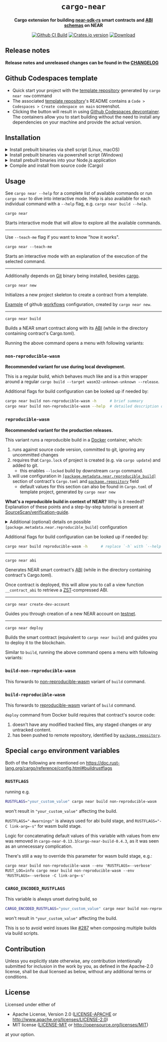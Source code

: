 <!-- markdownlint-disable MD014 -->

<div align="center">

  <h1><code>cargo-near</code></h1>

  <p>
    <strong>Cargo extension for building <a href="https://github.com/near/near-sdk-rs">near-sdk-rs</a> smart contracts and <a href="https://github.com/near/abi">ABI schemas</a> on NEAR</strong>
  </p>

  <p>
    <a href="https://github.com/near/cargo-near/actions/workflows/test.yml?query=branch%3Amain"><img src="https://github.com/near/cargo-near/actions/workflows/test.yml/badge.svg" alt="Github CI Build" /></a>
    <a href="https://crates.io/crates/cargo-near"><img src="https://img.shields.io/crates/v/cargo-near.svg?style=flat-square" alt="Crates.io version" /></a>
    <a href="https://crates.io/crates/cargo-near"><img src="https://img.shields.io/crates/d/cargo-near.svg?style=flat-square" alt="Download" /></a>
  </p>

</div>

## Release notes

**Release notes and unreleased changes can be found in the [CHANGELOG](CHANGELOG.md)**

## Github Codespaces template

* Quick start your project with the [template repository](https://github.com/near/cargo-near-new-project-template) generated by `cargo near new` command
* The associated [template repository](https://github.com/near/cargo-near-new-project-template)'s README contains a `Code > Codespaces > Create codespace on main` screenshot.
* Clicking the button will result in using [Github Codespaces devcontainer](https://docs.github.com/en/codespaces). The containers allow you to start building without the need to install any dependencies on your machine and provide the actual version.

## Installation

<details>
  <summary>Install prebuilt binaries via shell script (Linux, macOS)</summary>

```sh
curl --proto '=https' --tlsv1.2 -LsSf https://github.com/near/cargo-near/releases/latest/download/cargo-near-installer.sh | sh
```
</details>

<details>
  <summary>Install prebuilt binaries via powershell script (Windows)</summary>

```sh
irm https://github.com/near/cargo-near/releases/latest/download/cargo-near-installer.ps1 | iex
```
</details>

<details>
  <summary>Install prebuilt binaries into your Node.js application</summary>

```sh
npm install cargo-near
```
</details>

<details>
  <summary>Compile and install from source code (Cargo)</summary>

```sh
cargo install --locked cargo-near
```

or, install the most recent version from git repository:

```sh
$ git clone https://github.com/near/cargo-near
$ cargo install --locked --path cargo-near
```
</details>

## Usage

See `cargo near --help` for a complete list of available commands or run `cargo near` to dive into interactive mode. Help is also available for each individual command with a `--help` flag, e.g. `cargo near build --help`.

```console
cargo near
```

Starts interactive mode that will allow to explore all the available commands.

---
Use `--teach-me` flag if you want to know "how it works".

```console
cargo near --teach-me
```

Starts an interactive mode with an explanation of the execution of the selected command.

---
Additionally depends on [Git](https://git-scm.com/) binary being installed, besides [cargo](https://github.com/rust-lang/cargo).

```console
cargo near new
```

Initializes a new project skeleton to create a contract from a template.

[Example](./docs/workflows.md) of github [workflows](./cargo-near/src/commands/new/new-project-template/.github/workflows) configuration, created by `cargo near new`.

---

```console
cargo near build
```

Builds a NEAR smart contract along with its [ABI](https://github.com/near/abi) (while in the directory containing contract's Cargo.toml).

Running the above command opens a menu with following variants: 

### `non-reproducible-wasm`

**Recommended variant for use during local development.**

This is a regular build, which behaves much like and is a thin wrapper around a regular `cargo build --target wasm32-unknown-unknown --release`.

Additional flags for build configuration can be looked up if needed by:

```bash
cargo near build non-reproducible-wasm -h      # brief summary
cargo near build non-reproducible-wasm --help  # detailed description of command 
```

### `reproducible-wasm`

**Recommended variant for the production releases.**

This variant runs a reproducible build in a [Docker](https://docs.docker.com/) container, which:

1. runs against source code version, committed to git, ignoring any uncommitted changes
2. requires that `Cargo.lock` of project is created (e.g. via `cargo update`) and added to git. 
    - this enables `--locked` build by downstream `cargo` command. 
3. will use configuration in [`[package.metadata.near.reproducible_build]`](https://github.com/near/cargo-near/blob/main/cargo-near/src/commands/new/new-project-template/Cargo.template.toml#L14-L29) 
   section of contract's `Cargo.toml` and [`package.repository`](https://github.com/near/cargo-near/blob/main/cargo-near/src/commands/new/new-project-template/Cargo.template.toml#L9) field
    - default values for this section can also be found in `Cargo.toml` of 
      template project, generated by `cargo near new`

**What's a reproducible build in context of NEAR?**
Why is it needed? Explanation of these points and a step-by-step tutorial is present at [SourceScan/verification-guide](https://github.com/SourceScan/verification-guide).

<details>
  <summary>Additional (optional) details on possible <code>[package.metadata.near.reproducible_build]</code> configuration</summary><p>
  
1. available images can be found by this link https://hub.docker.com/r/sourcescan/cargo-near/tags 
    - [`image`](https://github.com/near/cargo-near/blob/main/cargo-near/src/commands/new/new-project-template/Cargo.template.toml#L18) and [`image_digest`](https://github.com/near/cargo-near/blob/main/cargo-near/src/commands/new/new-project-template/Cargo.template.toml#L20) are straightforward to configure:
  ![image_and_digest_pinpoint](./docs/image_and_digest_pinpoint.png)
2. flags of build command, run inside of docker container, can be configured, if needed, by changing [`container_build_command`](https://github.com/near/cargo-near/blob/main/cargo-near/src/commands/new/new-project-template/Cargo.template.toml#L29) field
      - base `container_build_command` for images starting with **sourcescan/cargo-near:0.13.0-rust-1.83.0** and after it  is `["cargo", "near", "build", "non-reproducible-wasm", "--locked"]`, where the `--locked` flag is required
      - base `container_build_command` for images prior to **sourcescan/cargo-near:0.13.0-rust-1.83.0** is `["cargo", "near", "build"]` 
      - additional flags, if needed, can be looked up on
          - `cargo near build non-reproducible-wasm --help` for newer/latest images 
          - `cargo near build --help` for older ones 
          - running `docker run -it sourcescan/cargo-near:0.11.0-rust-1.82.0` (or another specific image) and checking the `--help` message of exact `cargo-near` in container may be helpful when in doubt    
3. `cargo near` allows parameterizing build with values of environment variables, present at the time of the build and not present in a contract's source code,
   by specifying their names in [`passed_env`](https://github.com/near/cargo-near/blob/main/cargo-near/src/commands/new/new-project-template/Cargo.template.toml#L24) array
    - supported by **sourcescan/cargo-near:0.10.1-rust-1.82.0** image or later images
    - SourceScan/Nearblocks does not support verifying such contracts with additional parameters present in their metadata yet 

</p></details>

Additional flags for build configuration can be looked up if needed by:

```bash
cargo near build reproducible-wasm -h      # replace `-h` with `--help` for more details
```

---

```console
cargo near abi
```

Generates NEAR smart contract's [ABI](https://github.com/near/abi) (while in the directory containing contract's Cargo.toml).

Once contract is deployed, this will allow you to call a view function `__contract_abi` to retrieve a [ZST](https://facebook.github.io/zstd/)-compressed ABI.

---

```console
cargo near create-dev-account
```

Guides you through creation of a new NEAR account on [testnet](https://explorer.testnet.near.org).

---

```console
cargo near deploy
```

Builds the smart contract (equivalent to `cargo near build`) and guides you to deploy it to the blockchain.

Similar to `build`, running the above command opens a menu with following variants: 

### `build-non-reproducible-wasm`

This forwards to [non-reproducible-wasm](#non-reproducible-wasm) variant of `build` command.

### `build-reproducible-wasm`

This forwards to [reproducible-wasm](#reproducible-wasm) variant of `build` command.

`deploy` command from Docker build requires that contract's source code:

1. doesn't have any modified tracked files, any staged changes or any untracked content.  
2. has been pushed to remote repository, identified by 
   [`package.repository`](https://github.com/near/cargo-near/blob/main/cargo-near/src/commands/new/new-project-template/Cargo.template.toml#L9).

## Special `cargo` environment variables

Both of the following are mentioned on https://doc.rust-lang.org/cargo/reference/config.html#buildrustflags

### `RUSTFLAGS`  

running e.g.

```bash
RUSTFLAGS="your_custom_value" cargo near build non-reproducible-wasm
```
won't result in `"your_custom_value"` affecting the build.

`RUSTFLAGS="-Awarnings"` is always used for abi build stage, and `RUSTFLAGS="-C link-arg=-s"` for wasm build stage.

Logic for concatenating default values of this variable with values from env was removed in `cargo-near-0.13.3`/`cargo-near-build-0.4.3`, as it was seen as
an unnecessary complication.

There's still a way to override this parameter for wasm build stage, e.g.:

```lang
cargo near build non-reproducible-wasm --env 'RUSTFLAGS=--verbose'
RUST_LOG=info cargo near build non-reproducible-wasm --env 'RUSTFLAGS=--verbose -C link-arg=-s'
```

### `CARGO_ENCODED_RUSTFLAGS`

This variable is always unset during build, so

```bash
CARGO_ENCODED_RUSTFLAGS="your_custom_value" cargo near build non-reproducible-wasm
```
won't result in `"your_custom_value"` affecting the build.

This is so to avoid weird issues like [#287](https://github.com/near/cargo-near/issues/287) when composing multiple builds via build scripts.




## Contribution

Unless you explicitly state otherwise, any contribution intentionally submitted
for inclusion in the work by you, as defined in the Apache-2.0 license, shall be
dual licensed as below, without any additional terms or conditions.

## License

Licensed under either of

* Apache License, Version 2.0
   ([LICENSE-APACHE](LICENSE-APACHE) or <http://www.apache.org/licenses/LICENSE-2.0>)
* MIT license
   ([LICENSE-MIT](LICENSE-MIT) or <http://opensource.org/licenses/MIT>)

at your option.
